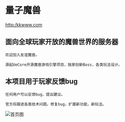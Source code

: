 量子魔兽
==========================================

[http:/kkwww.com](http:/kkwww.com)


## 面向全球玩家开放的魔兽世界的服务器
```
欢迎加入友谊魔兽。

源起UeCore开源魔兽游戏引擎项目，独家创新Boss，各类玩法设计。
```

## 本项目用于玩家反馈bug
```
任何用户可以反馈bug，提出建议。

官方将跟进各类技术问题。修复bug，扩展新功能，新玩法。
```


![首页图](https://github.com/geektcp/KKwww/blob/main/screen/pretty/gray.png)
